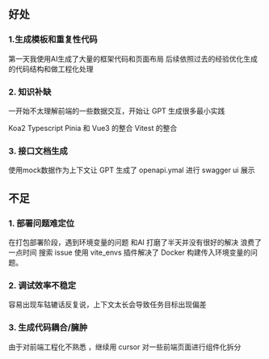 ## 好处

### 1.生成模板和重复性代码

第一天我使用AI生成了大量的框架代码和页面布局
后续依照过去的经验优化生成的代码结构和做工程化处理

### 2. 知识补缺

一开始不太理解前端的一些数据交互，开始让 GPT 生成很多最小实践

Koa2 Typescript
Pinia 和 Vue3 的整合
Vitest 的整合

### 3. 接口文档生成

使用mock数据作为上下文让 GPT 生成了 openapi.ymal 进行 swagger ui 展示

## 不足

### 1. 部署问题难定位

在打包部署阶段，遇到环境变量的问题 和AI 打磨了半天并没有很好的解决 浪费了一点时间
搜索 issue 使用 vite_envs 插件解决了 Docker 构建传入环境变量的问题。

### 2. 调试效率不稳定

容易出现车轱辘话反复说，上下文太长会导致任务目标出现偏差

### 3. 生成代码耦合/臃肿

由于对前端工程化不熟悉 ，继续用 cursor 对一些前端页面进行组件化拆分